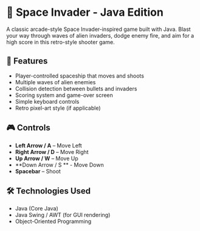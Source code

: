 # 👾 Space Invader - Java Edition

A classic arcade-style Space Invader-inspired game built with Java. Blast your way through waves of alien invaders, dodge enemy fire, and aim for a high score in this retro-style shooter game.

## 🚀 Features

- Player-controlled spaceship that moves and shoots
- Multiple waves of alien enemies
- Collision detection between bullets and invaders
- Scoring system and game-over screen
- Simple keyboard controls
- Retro pixel-art style (if applicable)

## 🎮 Controls

- **Left Arrow / A** – Move Left  
- **Right Arrow / D** – Move Right
- **Up Arrow / W** – Move Up
- **Down Arrow / S ** - Move Down   
- **Spacebar** – Shoot

## 🛠️ Technologies Used

- Java (Core Java)
- Java Swing / AWT (for GUI rendering)
- Object-Oriented Programming
